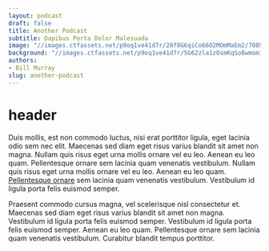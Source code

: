 ```yaml
---
layout: podcast
draft: false
title: Another Podcast
subtitle: Dapibus Porta Dolor Malesuada
image: "//images.ctfassets.net/p9oq1ve41d7r/28f8G6qiCo66O2MOmMaEm2/7005b33eae69063f9d61b7870427acb1/montana.jpg"
background: "//images.ctfassets.net/p9oq1ve41d7r/5G62zla1zOsmKqSo8wmomI/d46b0ec8a96339c72f25b56b7c2dd99b/isle-of-skye.jpg"
authors:
- Bill Murray
slug: another-podcast
---
```


<h1 id="header">header</h1>
<p>Duis mollis, est non commodo luctus, nisi erat porttitor ligula, eget lacinia odio sem nec elit. Maecenas sed diam eget risus varius blandit sit amet non magna. Nullam quis risus eget urna mollis ornare vel eu leo. Aenean eu leo quam. Pellentesque ornare sem lacinia quam venenatis vestibulum. Nullam quis risus eget urna mollis ornare vel eu leo. Aenean eu leo quam. <a href="google.com">Pellentesque ornare</a> sem lacinia quam venenatis vestibulum. Vestibulum id ligula porta felis euismod semper.</p>

<p>Praesent commodo cursus magna, vel scelerisque nisl consectetur et. Maecenas sed diam eget risus varius blandit sit amet non magna. Vestibulum id ligula porta felis euismod semper. Vestibulum id ligula porta felis euismod semper. Aenean eu leo quam. Pellentesque ornare sem lacinia quam venenatis vestibulum. Curabitur blandit tempus porttitor.</p>
